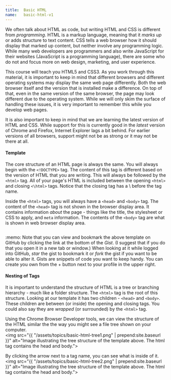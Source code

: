 ```yaml
---
title:  Basic HTML
name:   basic-html-v1
---
```


We often talk about HTML as code, but writing HTML and CSS is different from *programming*. HTML is a markup language, meaning that it *marks up* or adds structure to text content. CSS tells a web browser how it should display that marked up content, but neither involve any programming logic.  While many web developers are programmers and also write JavaScript for their websites (JavaScript is a programming language), there are some who do not and focus more on web design, marketing, and user experience.

This course will teach you HTML5 and CSS3.  As you work through this material, it is important to keep in mind that different browsers and different operating systems may display the same web page differently.  Both the web browser itself and the version that is installed make a difference.  On top of that, even in the same version of the same browser, the page may look different due to the operating system.  While we will only skim the surface of handling these issues, it is very important to remember this while you develop web pages.  

It is also important to keep in mind that we are learning the latest version of HTML and CSS.  While support for this is currently good in the *latest* version of Chrome and Firefox, Internet Explorer lags a bit behind.  For earlier versions of all browsers, support might not be as strong or it may not be there at all.

#### Template
The core structure of an HTML page is always the same.  You will always begin with the `<!DOCTYPE>` tag. The content of this tag is different based on the version of HTML that you are writing.  This will always be followed by the `<html>` tag.  All of your page's HTML is included between the opening `<html>` and closing `<\html>` tags.  Notice that the closing tag has a \ before the tag name.

Inside the `<html>` tags, you will always have a `<head>` and `<body>` tag.  The content of the `<head>` tag is not shown in the browser display area.  It contains information *about* the page - things like the title, the stylesheet or CSS to apply, and `meta` information.  The contents of the `<body>` tag are what is shown in web browser display area.

<code class="gist" data-gist="5785c6e9534e956b79d7" data-gist-file="basicHTML5.html">
</code>

<div class="well well-sm">
:memo: Note that you can view and bookmark the above template on GitHub by clicking the link at the bottom of the <em>Gist</em>.  (I suggest that if you do that you open it in a new tab or window.)  When looking at it while logged into GitHub, <em>star</em> the gist to bookmark it or <em>fork</em> the gist if you want to be able to alter it.  Gists are snippets of code you want to keep handy.  You can create you own from the + button next to your profile in the upper right.
</div>

#### Nesting of Tags
It is important to understand the structure of HTML is a tree or branching hierarchy - much like a folder structure.  The `<html>` tag is the root of this structure.  Looking at our template it has two children - `<head>` and `<body>`.  These children are between (or inside) the opening and closing tags. You could also say they are *wrapped* (or surrounded) by the `<html>` tag.

Using the Chrome Browser Developer tools, we can view the structure of the HTML similar the the way you might see a file tree shown on your computer.  
<img src="{{ "/assets/topics/basic-html-tree1.png" | prepend:site.baseurl }}"
    alt="Image illustrating the tree structure of the template above. The html tag contains the head and body.">

By clicking the arrow next to a tag name, you can see what is inside of it.
<img src="{{ "/assets/topics/basic-html-tree2.png" | prepend:site.baseurl }}" 
    alt="Image illustrating the tree structure of the template above. The html tag contains the head and body.">
